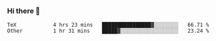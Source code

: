 ### Hi there 👋

<!--
**skywalkerwang98/skywalkerwang98** is a ✨ _special_ ✨ repository because its `README.md` (this file) appears on your GitHub profile.

Here are some ideas to get you started:

- 🔭 I’m currently working on ...
- 🌱 I’m currently learning ...
- 👯 I’m looking to collaborate on ...
- 🤔 I’m looking for help with ...
- 💬 Ask me about ...
- 📫 How to reach me: ...
- 😄 Pronouns: ...
- ⚡ Fun fact: ...
-->

<!--START_SECTION:waka-->

```text
TeX            4 hrs 23 mins   ████████████████▓░░░░░░░░   66.71 %
Other          1 hr 31 mins    █████▓░░░░░░░░░░░░░░░░░░░   23.24 %
```

<!--END_SECTION:waka-->

